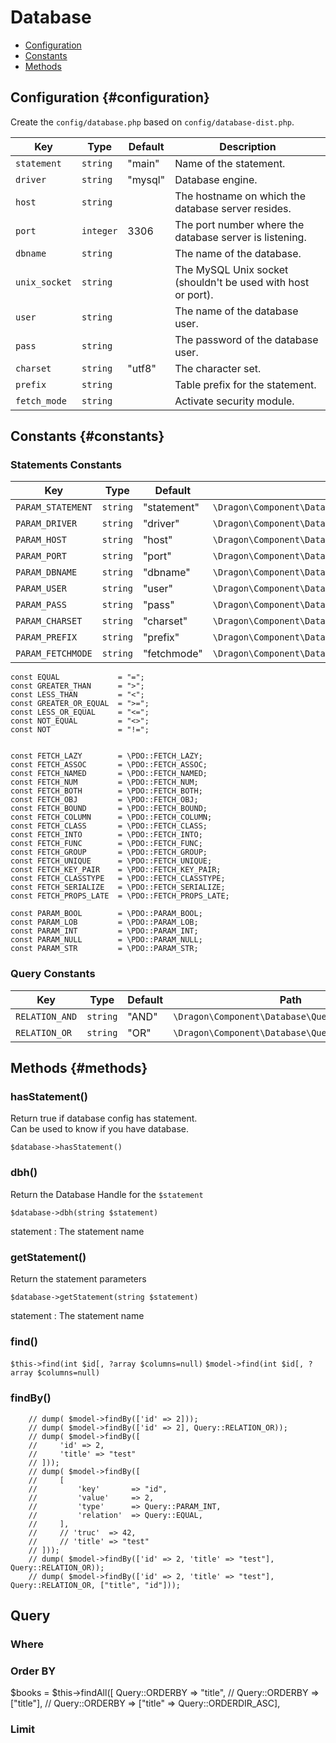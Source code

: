 # Database

- [Configuration](#configuration)
- [Constants](#constants)
- [Methods](#methods)

## Configuration {#configuration}

Create the `config/database.php` based on `config/database-dist.php`.

|Key|Type|Default|Description|
|--|--|--|--|
|`statement`|`string`|"main"|Name of the statement.|
|`driver`|`string`|"mysql"|Database engine.|
|`host`|`string`||The hostname on which the database server resides.|
|`port`|`integer`|3306|The port number where the database server is listening.|
|`dbname`|`string`||The name of the database.|
|`unix_socket`|`string`||The MySQL Unix socket (shouldn't be used with host or port).|
|`user`|`string`||The name of the database user.|
|`pass`|`string`||The password of the database user.|
|`charset`|`string`|"utf8"|The character set.|
|`prefix`|`string`||Table prefix for the statement.|
|`fetch_mode`|`string`||Activate security module.|

## Constants {#constants}

### Statements Constants

|Key|Type|Default|Path|
|--|--|--|--|
|`PARAM_STATEMENT`|`string`|"statement"|`\Dragon\Component\Database\Statements::PARAM_STATEMENT`|
|`PARAM_DRIVER`|`string`|"driver"|`\Dragon\Component\Database\Statements::PARAM_DRIVER`|
|`PARAM_HOST`|`string`|"host"|`\Dragon\Component\Database\Statements::PARAM_HOST`|
|`PARAM_PORT`|`string`|"port"|`\Dragon\Component\Database\Statements::PARAM_PORT`|
|`PARAM_DBNAME`|`string`|"dbname"|`\Dragon\Component\Database\Statements::PARAM_DBNAME`|
|`PARAM_USER`|`string`|"user"|`\Dragon\Component\Database\Statements::PARAM_USER`|
|`PARAM_PASS`|`string`|"pass"|`\Dragon\Component\Database\Statements::PARAM_PASS`|
|`PARAM_CHARSET`|`string`|"charset"|`\Dragon\Component\Database\Statements::PARAM_CHARSET`|
|`PARAM_PREFIX`|`string`|"prefix"|`\Dragon\Component\Database\Statements::PARAM_PREFIX`|
|`PARAM_FETCHMODE`|`string`|"fetchmode"|`\Dragon\Component\Database\Statements::PARAM_FETCHMODE`|


    const EQUAL             = "=";
    const GREATER_THAN      = ">";
    const LESS_THAN         = "<";
    const GREATER_OR_EQUAL  = ">=";
    const LESS_OR_EQUAL     = "<=";
    const NOT_EQUAL         = "<>";
    const NOT               = "!=";


    const FETCH_LAZY        = \PDO::FETCH_LAZY;
    const FETCH_ASSOC       = \PDO::FETCH_ASSOC;
    const FETCH_NAMED       = \PDO::FETCH_NAMED;
    const FETCH_NUM         = \PDO::FETCH_NUM;
    const FETCH_BOTH        = \PDO::FETCH_BOTH;
    const FETCH_OBJ         = \PDO::FETCH_OBJ;
    const FETCH_BOUND       = \PDO::FETCH_BOUND;
    const FETCH_COLUMN      = \PDO::FETCH_COLUMN;
    const FETCH_CLASS       = \PDO::FETCH_CLASS;
    const FETCH_INTO        = \PDO::FETCH_INTO;
    const FETCH_FUNC        = \PDO::FETCH_FUNC;
    const FETCH_GROUP       = \PDO::FETCH_GROUP;
    const FETCH_UNIQUE      = \PDO::FETCH_UNIQUE;
    const FETCH_KEY_PAIR    = \PDO::FETCH_KEY_PAIR;
    const FETCH_CLASSTYPE   = \PDO::FETCH_CLASSTYPE;
    const FETCH_SERIALIZE   = \PDO::FETCH_SERIALIZE;
    const FETCH_PROPS_LATE  = \PDO::FETCH_PROPS_LATE;

    const PARAM_BOOL        = \PDO::PARAM_BOOL; 
    const PARAM_LOB         = \PDO::PARAM_LOB; 
    const PARAM_INT         = \PDO::PARAM_INT; 
    const PARAM_NULL        = \PDO::PARAM_NULL; 
    const PARAM_STR         = \PDO::PARAM_STR; 
### Query Constants

|Key|Type|Default|Path|
|--|--|--|--|
|`RELATION_AND`|`string`|"AND"|`\Dragon\Component\Database\Query::RELATION_AND`|
|`RELATION_OR`|`string`|"OR"|`\Dragon\Component\Database\Query::RELATION_OR`|

## Methods {#methods}

### hasStatement()

Return true if database config has statement.  
Can be used to know if you have database.

`$database->hasStatement()`

### dbh()

Return the Database Handle for the `$statement`

`$database->dbh(string $statement)`

statement
: The statement name

### getStatement()

Return the statement parameters

`$database->getStatement(string $statement)`

statement
: The statement name








### find()

`$this->find(int $id[, ?array $columns=null)`
`$model->find(int $id[, ?array $columns=null)`

### findBy()

        // dump( $model->findBy(['id' => 2]));
        // dump( $model->findBy(['id' => 2], Query::RELATION_OR));
        // dump( $model->findBy([
        //     'id' => 2, 
        //     'title' => "test"
        // ]));
        // dump( $model->findBy([
        //     [
        //         'key'       => "id",
        //         'value'     => 2,
        //         'type'      => Query::PARAM_INT,
        //         'relation'  => Query::EQUAL,
        //     ],
        //     // 'truc'  => 42, 
        //     // 'title' => "test"
        // ]));
        // dump( $model->findBy(['id' => 2, 'title' => "test"], Query::RELATION_OR));
        // dump( $model->findBy(['id' => 2, 'title' => "test"], Query::RELATION_OR, ["title", "id"]));
        

## Query

### Where


### Order BY


$books = $this->findAll([
Query::ORDERBY => "title",
// Query::ORDERBY => ["title"],
// Query::ORDERBY => ["title" => Query::ORDERDIR_ASC],

### Limit